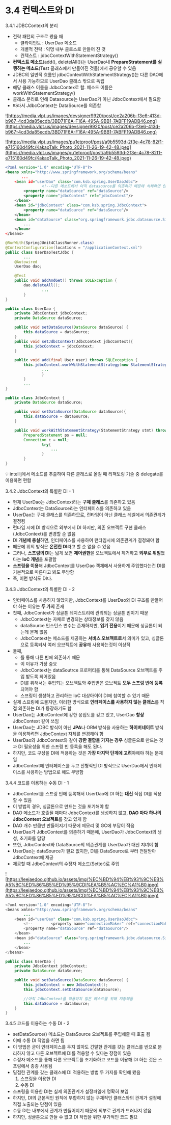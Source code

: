 # 3.4 컨텍스트와 DI

3.4.1 JDBCContext의 분리 

- 전략 패턴의 구조로 봤을 때
    - 클라이언트 : UserDao 메소드
    - 개별적 전략 : 익명 내부 클로스로 만들어 진 것
    - 컨텍스트 : jdbcContextWithStatementStrategy()
- **컨텍스트 메소드**(add(), deletelAll())는 UserDao내 **PrepareStratement를 실행하는 메소드**(Test  클래스에서 만들어진 것들)에서 공유할 수 있음
- JDBC의 일반적 흐름인 jdbcContextWithStatementStrategy()는 다른 DAO에서 사용 가능하므로 UserDao 클래스 밖으로 독립
- 해당 클래스 이름을 JdbcContex로 함. 메소드 이름은 workWithStatementStrategy()
- 클래스 분리로 인해 Datasource는 UserDao가 아닌 JdbcContext에서 필요함
- 따라서 JdbcContext는 DataSource를 의존함

![https://media.vlpt.us/images/devsigner9920/post/ce2a206b-f3e6-413d-b967-4cd3da85ecdb/3BD71F6A-F16A-495A-9BB1-7ABFF19ADB46.png](https://media.vlpt.us/images/devsigner9920/post/ce2a206b-f3e6-413d-b967-4cd3da85ecdb/3BD71F6A-F16A-495A-9BB1-7ABFF19ADB46.png)

![https://media.vlpt.us/images/pu1etproof/post/a9b5593d-2f3e-4c78-82f1-e715160d49fc/KakaoTalk_Photo_2021-11-26-19-42-48.jpeg](https://media.vlpt.us/images/pu1etproof/post/a9b5593d-2f3e-4c78-82f1-e715160d49fc/KakaoTalk_Photo_2021-11-26-19-42-48.jpeg)

```xml
<?xml version="1.0" encoding="UTF-8"?>
<beans xmlns="http://www.springframework.org/schema/beans"
       ...
    <bean id="userDao" class="com.ksb.spring.UserDaoJdbc">
				<!--다른 메소드에서 아직 datasource를 의존하기 때문에 삭제하면 안됨-->
        <property name="dataSource" ref="dataSource"/> 
        <property name="jdbcContext" ref="jdbcContext"/>
    </bean>
    <bean id="jdbcContext" class="com.ksb.spring.JdbcContext">
        <property name="dataSource" ref="dataSource"/>
    </bean>
    <bean id="dataSource" class="org.springframework.jdbc.datasource.SimpleDriverDataSource">
        ...
    </bean>
</beans>
```

```java
@RunWith(SpringJUnit4ClassRunner.class)
@ContextConfiguration(locations = "/applicationContext.xml")
public class UserDaoTestJdbc {
		...
    @Autowired
    UserDao dao;

    @Test
    public void addAndGet() throws SQLException {
        dao.deleteAll();
				...
		}
}

public class UserDao {
    private JdbcContext jdbcContext;
    private DataSource dataSource;

    public void setDataSource(DataSource dataSource) {
        this.dataSource = dataSource;
    }
    public void setJdbcContext(JdbcContext jdbcContext){
        this.jdbcContext = jdbcContext;
    }

    public void add(final User user) throws SQLException {
        this.jdbcContext.workWithStatementStrategy(new StatementStrategy() {
				...
				}
		}
		...
}

public class JdbcContext {
    private DataSource dataSource;

    public void setDataSource(DataSource dataSource){
        this.dataSource = dataSource;
    }

    public void workWithStatementStrategy(StatementStrategy stmt) throws SQLException {
        PreparedStatement ps = null;
        Connection c = null;
				try{
					...
				}
		}
}
```

<aside>
💡 intellij에서 메소드를 추출하여 다른 클래스로 옮길 때 리팩토링 기술 중 delegate를 이용하면 편함

</aside>

3.4.2 JdbcContext의 특별한 DI - 1

- 현재 UserDao는 JdbcContext라는 **구체 클래스**를 의존하고 있음
- JdbcContext는 DataSource라는 인터페이스를 의존하고 있음
- UserDao는 구체 클래스를 의존하므로, 런타임이 아닌 클래스 레벨에서 의존관계가 결정됨
- 런타임 시에 DI 방식으로 외부에서 DI 하지만, 의존 오브젝트 구현 클래스(JdbcContext)를 변경할 순 없음
- DI **개념에 충실**하면, 인터페이스를 사용하여 런타임시에 의존관계가 결정돼야 함
- 때문에 위의 방식은 **온전한 DI**라고 할 순 없을 수 있음
- 그러나, **스프링의 DI**는 넓게 보면 **제어권한**을 오브젝트에서 제거하고 **외부로 위임**했다는 **IoC 개념**을 포괄함
- **스프링을 이용**해 JdbcContext를 UserDao 객체에서 사용하게 주입했다는건 DI를 기본적으로 따른다고 봐도 무방함
- 즉, 이런 방식도 DI다.

3.4.3 JdbcContext의 특별한 DI - 2

- 인터페이스를 사용하지 않았지만, JdbcContext를 UserDao와 DI 구조를 만들어야 하는 이유는 **두 가지** 존재
- 첫째, JdbcContext가 싱글톤 레지스트리에 관리되는 싱글톤 빈이기 때문
    - JdbcContext는 자체로 변경되는 상태정보를 갖지 않음
    - dataSource 인스턴스 변수는 존재하지만, **읽기 전용**이기 때문에 싱글톤이 되는데 문제 없음
    - JdbcContext는 메소드를 제공하는 **서비스 오브젝트로**서 의미가 있고, 싱글톤으로 등록되서 여러 오브젝트에 **공유**해 사용하는것이 이상적
- 둘째,
    - 를 통해 다른 빈에 의존하기 때문
    - 이 이유가 가장 중요
    - JdbcContext는 dataSoutrce 프로퍼티를 통해 DataSource 오브젝트를 주입 받도록 되어있음
    - DI를 위해서는 주입되는 오브젝트와 주입받은 오브젝트 **모두 스프링 빈에 등록**되어야 함
    - 스프링이 생성하고 관리하는 IoC 대상아이야 DI에 참여할 수 있기 때문
- 실제 스프링에 드물지만, 이러한 방식으로 **인터페이스를 사용하지 않는 클래스**를 직접 의존하는 DI가 등장하기도 함
- UserDao는 JdbcContext에 강한 응집도를 갖고 있고, UserDao **항상** JdbcContext 같이 쓰임
- UserDao는 JDBC 방식이 아닌 **JPA**나 ORM 방식을 사용하는 **하이버네이트** 방식을 이용하려면 JdbcContext 자체를 변경해야 함
- UserDao와 JdbcContext와 같이 **강한 결합을 가지는 경우** 싱글톤으로 만드는 것과 DI 필요성을 위한 스프링 빈 등록을 해도 된다.
- 하지만, 코드 구성을 DI에 적용하는 것은 **가장 마지막 단계에 고려**야해야 하는 문제임
- JdbcContext에 인터페이스를 두고 전형적인 DI 방식으로 UserDao에서 인터페이스를 사용하는 방법으로 해도 무방함

3.4.4 코드를 이용하는 수동 DI - 1

- JdbcContext를 스프링 빈에 등록해서 UserDao에 DI 하는 **대신** 직접 DI를 적용할 수 있음
- 이 방법의 경우, 싱글톤으로 만드는 것을 포기해야 함
- DAO 메소드가 호출될 때마다 JdbcContext를 생성하지 않고, **DAO 마다 하나의 JdbcContext 오브젝트**를 갖고 있게 함
- DAO 개수 만큼만 만들어지기 때문에 메모리 및 GC에 부담이 적음
- UserDao가 JdbcContext를 의존하기 때문에, UserDao가 JdbcContext의 생성, 초기화를 담당
- 또한, JdbcContext와 DataSource의 의존관계를 UserDao가 대신 지녀야 함
- UserDao는 dataSource가 필요 없지만, DI를 DataSource로 부터 전달받아 JdbcContext에 제공
- 제공할 때 JdbcContext의 수정자 메소드(Setter)로 주입

![https://leejaedoo.github.io/assets/img/%EC%BD%94%EB%93%9C%EB%A5%BC%ED%86%B5%ED%95%9CDI%EA%B5%AC%EC%A1%B0.jpeg](https://leejaedoo.github.io/assets/img/%EC%BD%94%EB%93%9C%EB%A5%BC%ED%86%B5%ED%95%9CDI%EA%B5%AC%EC%A1%B0.jpeg)

```java
<?xml version="1.0" encoding="UTF-8"?>
<beans xmlns="http://www.springframework.org/schema/beans"
		...
    <bean id="userDao" class="com.ksb.spring.UserDaoJdbc">
        <!--        <property name="connectionMaker" ref="connectionMaker"></property>-->
        <property name="dataSource" ref="dataSource"/>
    </bean>
    <bean id="dataSource" class="org.springframework.jdbc.datasource.SimpleDriverDataSource">
        ...
    </bean>
</beans>
```

```java
public class UserDao {
    private JdbcContext jdbcContext;
    private DataSource dataSource;

    public void setDataSource(DataSource dataSource) {
        this.jdbcContext = new JdbcContext();
        this.jdbcContext.setDataSource(dataSource);

        //아직 JdbcContext를 적용하지 않은 메소드를 위해 저장해둠
        this.dataSource = dataSource;
    }
}
```

3.4.5 코드를 이용하는 수동 DI - 2

- setDataSource() 메소드는 DataSource 오브젝트를 주입해줄 때 호출 됨
- 이때 수동 DI 작업을 하면 됨
- 이 방법은 굳이 인터페이스를 두지 않아도 긴말한 관계를 갖는 클래스를 빈으로 분리하지 않고 다른 오브젝트에 DI를 적용할 수 있다는 장점이 있음
- 수정자 메소드를 통해 다른 오브젝트를 초기화하고 코드를 이용해 DI 하는 것은 스프링에서 종종 사용됨
- 밀접한 관계를 갖는 클래스에 DI 적용하는 방법 두 가지를 확인해 봤음
    1. 스프링을 이용한 DI
    2. 수동 DI
- 스프링을 이용한 DI는 실제 의존관계가 설정파일에 명확히 보임
- 하지만, DI의 근본적인 원칙에 부합하지 않는 구체적인 클래스와의 관계가 설정에 직접 노출되는 단점이 있음
- 수동 DI는 내부에서 관계가 만들어지기 때문에 외부로 관계가 드러나지 않음
- 하지만, 싱글톤으로 만들 수 없고 DI 작업을 위한 부가적인 코드 필요